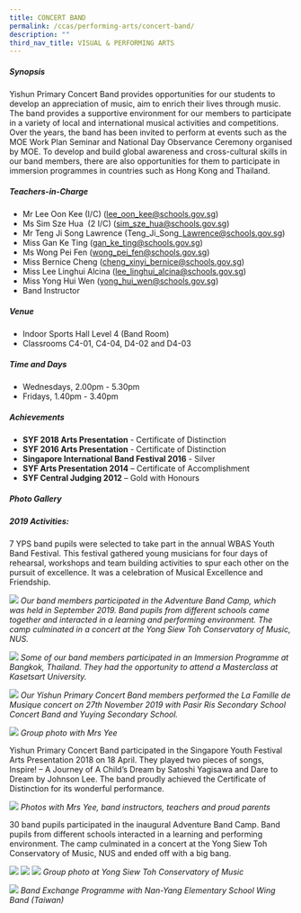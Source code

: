 ```yaml
---
title: CONCERT BAND
permalink: /ccas/performing-arts/concert-band/
description: ""
third_nav_title: VISUAL & PERFORMING ARTS
---
```


##### **Synopsis**
Yishun Primary Concert Band provides opportunities for our students to develop an appreciation of music, aim to enrich their lives through music. The band provides a supportive environment for our members to participate in a variety of local and international musical activities and competitions. Over the years, the band has been invited to perform at events such as the MOE Work Plan Seminar and National Day Observance Ceremony organised by MOE. To develop and build global awareness and cross-cultural skills in our band members, there are also opportunities for them to participate in immersion programmes in countries such as Hong Kong and Thailand.

##### **Teachers-in-Charge**
* Mr Lee Oon Kee (I/C) (lee_oon_kee@schools.gov.sg)
* Ms Sim Sze Hua  (2 I/C) (sim_sze_hua@schools.gov.sg)
* Mr Teng Ji Song Lawrence (Teng\_Ji\_Song\_Lawrence@schools.gov.sg)
* Miss Gan Ke Ting (gan_ke_ting@schools.gov.sg)
* Ms Wong Pei Fen (wong_pei_fen@schools.gov.sg)
* Miss Bernice Cheng (cheng_xinyi_bernice@schools.gov.sg)
* Miss Lee Linghui Alcina (lee_linghui_alcina@schools.gov.sg)
* Miss Yong Hui Wen (yong_hui_wen@schools.gov.sg)
* Band Instructor

##### **Venue**
* Indoor Sports Hall Level 4 (Band Room)
* Classrooms C4-01, C4-04, D4-02 and D4-03

##### **Time and Days**
* Wednesdays, 2.00pm - 5.30pm
* Fridays, 1.40pm - 3.40pm

##### **Achievements**
*   **SYF 2018 Arts Presentation** - Certificate of Distinction
*   **SYF 2016 Arts Presentation** - Certificate of Distinction
*   **Singapore International Band Festival 2016** - Silver
*   **SYF Arts Presentation 2014** – Certificate of Accomplishment
*   **SYF Central Judging 2012** – Gold with Honours

##### **Photo Gallery**

##### 2019 Activities:
7 YPS band pupils were selected to take part in the annual WBAS Youth Band Festival. This festival gathered young musicians for four days of rehearsal, workshops and team building activities to spur each other on the pursuit of excellence. It was a celebration of Musical Excellence and Friendship.

![](/images/CCAs/Concert%20Band/CCA_Band_2020_1.jpg)
*Our band members participated in the Adventure Band Camp, which was held in September 2019. Band pupils from different schools came together and interacted in a learning and performing environment. The camp culminated in a concert at the Yong Siew Toh Conservatory of Music, NUS.*

![](/images/CCAs/Concert%20Band/CCA_Band_2020_2.jpg)
*Some of our band members participated in an Immersion Programme at Bangkok, Thailand. They had the opportunity to attend a Masterclass at Kasetsart University.*

![](/images/CCAs/Concert%20Band/CCA_Band_2020_3.jpg)
*Our Yishun Primary Concert Band members performed the La Famille de Musique concert on 27th November 2019 with Pasir Ris Secondary School Concert Band and Yuying Secondary School.*


![](/images/CCAs/Concert%20Band/Group-Photo-5.jpg)
*Group photo with Mrs Yee*

Yishun Primary Concert Band participated in the Singapore Youth Festival Arts Presentation 2018 on 18 April. They played two pieces of songs, Inspire! – A Journey of A Child’s Dream by Satoshi Yagisawa and Dare to Dream by Johnson Lee. The band proudly achieved the Certificate of Distinction for its wonderful performance.

![](/images/CCAs/Concert%20Band/Group-Photo-4.jpg)
*Photos with Mrs Yee, band instructors, teachers and proud parents*

30 band pupils participated in the inaugural Adventure Band Camp. Band pupils from different schools interacted in a learning and performing environment. The camp culminated in a concert at the Yong Siew Toh Conservatory of Music, NUS and ended off with a big bang.

![](/images/CCAs/Concert%20Band/Group-Photo-1.jpg)
![](/images/CCAs/Concert%20Band/Group-Photo-2.jpg)
![](/images/CCAs/Concert%20Band/Group-Photo-3.jpg)
*Group photo at Yong Siew Toh Conservatory of Music*

![](/images/CCAs/Concert%20Band/2017Band_4.jpg)
*Band Exchange Programme with Nan-Yang Elementary School Wing Band (Taiwan)*